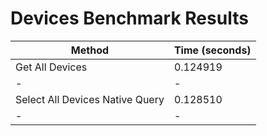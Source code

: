 # Devices Benchmark Results

| Method                          | Time (seconds) |
| ------------------------------- | -------------- |
| Get All Devices                 | 0.124919       |
| -                               | -              |
| Select All Devices Native Query | 0.128510       |
| -                               | -              |
